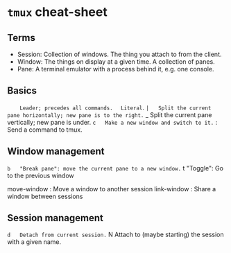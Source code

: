 # `tmux` cheat-sheet

## Terms
* Session: Collection of windows. The thing you attach to from the client.
* Window: The things on display at a given time. A collection of panes.
* Pane: A terminal emulator with a process behind it, e.g. one console.

## Basics

  `     Leader; precedes all commands.
  ` `   Literal `.
  ` |   Split the current pane horizontally; new pane is to the right.
  ` _   Split the current pane vertically; new pane is under.
  ` c   Make a new window and switch to it.
  ` :   Send a command to tmux.

## Window management

  ` b   "Break pane": move the current pane to a new window.
  ` t   "Toggle": Go to the previous window

  move-window : Move a window to another session
  link-window : Share a window between sessions

## Session management

  ` d   Detach from current session.
  ` N   Attach to (maybe starting) the session with a given name.
